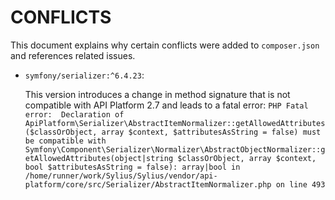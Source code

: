 # CONFLICTS

This document explains why certain conflicts were added to `composer.json` and references related issues.

- `symfony/serializer:^6.4.23`:

  This version introduces a change in method signature that is not compatible with API Platform 2.7 and leads to a fatal error:
  `PHP Fatal error:  Declaration of ApiPlatform\Serializer\AbstractItemNormalizer::getAllowedAttributes($classOrObject, array $context, $attributesAsString = false) must be compatible with Symfony\Component\Serializer\Normalizer\AbstractObjectNormalizer::getAllowedAttributes(object|string $classOrObject, array $context, bool $attributesAsString = false): array|bool in /home/runner/work/Sylius/Sylius/vendor/api-platform/core/src/Serializer/AbstractItemNormalizer.php on line 493`
